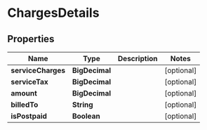 

# ChargesDetails


## Properties

| Name | Type | Description | Notes |
|------------ | ------------- | ------------- | -------------|
|**serviceCharges** | **BigDecimal** |  |  [optional] |
|**serviceTax** | **BigDecimal** |  |  [optional] |
|**amount** | **BigDecimal** |  |  [optional] |
|**billedTo** | **String** |  |  [optional] |
|**isPostpaid** | **Boolean** |  |  [optional] |



